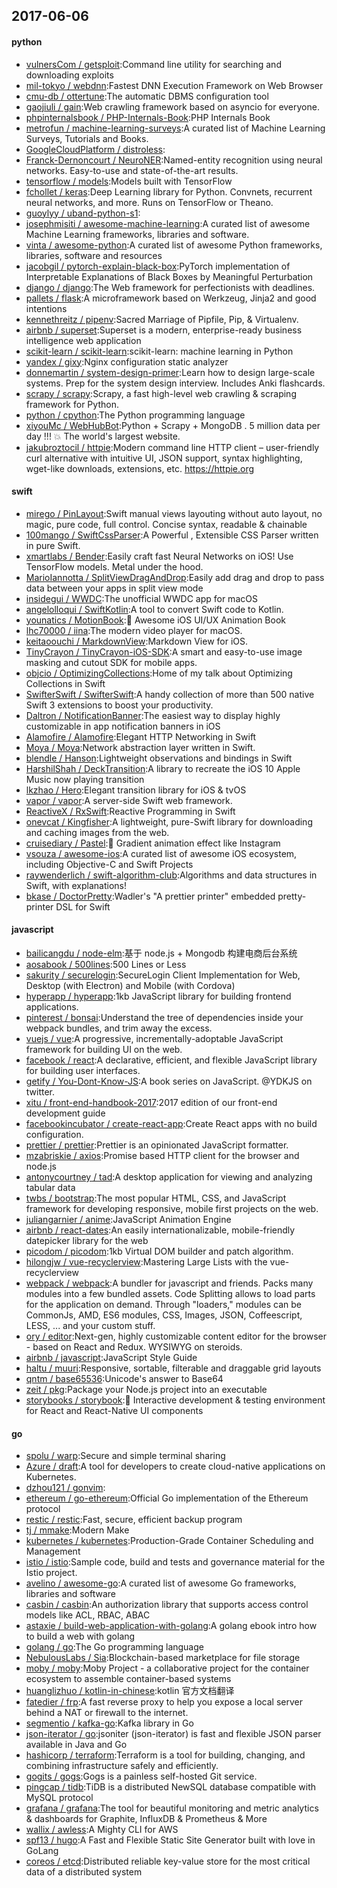 ## 2017-06-06

#### python
* [vulnersCom / getsploit](https://github.com/vulnersCom/getsploit):Command line utility for searching and downloading exploits
* [mil-tokyo / webdnn](https://github.com/mil-tokyo/webdnn):Fastest DNN Execution Framework on Web Browser
* [cmu-db / ottertune](https://github.com/cmu-db/ottertune):The automatic DBMS configuration tool
* [gaojiuli / gain](https://github.com/gaojiuli/gain):Web crawling framework based on asyncio for everyone.
* [phpinternalsbook / PHP-Internals-Book](https://github.com/phpinternalsbook/PHP-Internals-Book):PHP Internals Book
* [metrofun / machine-learning-surveys](https://github.com/metrofun/machine-learning-surveys):A curated list of Machine Learning Surveys, Tutorials and Books.
* [GoogleCloudPlatform / distroless](https://github.com/GoogleCloudPlatform/distroless):
* [Franck-Dernoncourt / NeuroNER](https://github.com/Franck-Dernoncourt/NeuroNER):Named-entity recognition using neural networks. Easy-to-use and state-of-the-art results.
* [tensorflow / models](https://github.com/tensorflow/models):Models built with TensorFlow
* [fchollet / keras](https://github.com/fchollet/keras):Deep Learning library for Python. Convnets, recurrent neural networks, and more. Runs on TensorFlow or Theano.
* [guoylyy / uband-python-s1](https://github.com/guoylyy/uband-python-s1):
* [josephmisiti / awesome-machine-learning](https://github.com/josephmisiti/awesome-machine-learning):A curated list of awesome Machine Learning frameworks, libraries and software.
* [vinta / awesome-python](https://github.com/vinta/awesome-python):A curated list of awesome Python frameworks, libraries, software and resources
* [jacobgil / pytorch-explain-black-box](https://github.com/jacobgil/pytorch-explain-black-box):PyTorch implementation of Interpretable Explanations of Black Boxes by Meaningful Perturbation
* [django / django](https://github.com/django/django):The Web framework for perfectionists with deadlines.
* [pallets / flask](https://github.com/pallets/flask):A microframework based on Werkzeug, Jinja2 and good intentions
* [kennethreitz / pipenv](https://github.com/kennethreitz/pipenv):Sacred Marriage of Pipfile, Pip, & Virtualenv.
* [airbnb / superset](https://github.com/airbnb/superset):Superset is a modern, enterprise-ready business intelligence web application
* [scikit-learn / scikit-learn](https://github.com/scikit-learn/scikit-learn):scikit-learn: machine learning in Python
* [yandex / gixy](https://github.com/yandex/gixy):Nginx configuration static analyzer
* [donnemartin / system-design-primer](https://github.com/donnemartin/system-design-primer):Learn how to design large-scale systems. Prep for the system design interview. Includes Anki flashcards.
* [scrapy / scrapy](https://github.com/scrapy/scrapy):Scrapy, a fast high-level web crawling & scraping framework for Python.
* [python / cpython](https://github.com/python/cpython):The Python programming language
* [xiyouMc / WebHubBot](https://github.com/xiyouMc/WebHubBot):Python + Scrapy + MongoDB . 5 million data per day !!! 💥 The world's largest website.
* [jakubroztocil / httpie](https://github.com/jakubroztocil/httpie):Modern command line HTTP client – user-friendly curl alternative with intuitive UI, JSON support, syntax highlighting, wget-like downloads, extensions, etc. https://httpie.org

#### swift
* [mirego / PinLayout](https://github.com/mirego/PinLayout):Swift manual views layouting without auto layout, no magic, pure code, full control. Concise syntax, readable & chainable
* [100mango / SwiftCssParser](https://github.com/100mango/SwiftCssParser):A Powerful , Extensible CSS Parser written in pure Swift.
* [xmartlabs / Bender](https://github.com/xmartlabs/Bender):Easily craft fast Neural Networks on iOS! Use TensorFlow models. Metal under the hood.
* [MarioIannotta / SplitViewDragAndDrop](https://github.com/MarioIannotta/SplitViewDragAndDrop):Easily add drag and drop to pass data between your apps in split view mode
* [insidegui / WWDC](https://github.com/insidegui/WWDC):The unofficial WWDC app for macOS
* [angelolloqui / SwiftKotlin](https://github.com/angelolloqui/SwiftKotlin):A tool to convert Swift code to Kotlin.
* [younatics / MotionBook](https://github.com/younatics/MotionBook):📖 Awesome iOS UI/UX Animation Book
* [lhc70000 / iina](https://github.com/lhc70000/iina):The modern video player for macOS.
* [keitaoouchi / MarkdownView](https://github.com/keitaoouchi/MarkdownView):Markdown View for iOS.
* [TinyCrayon / TinyCrayon-iOS-SDK](https://github.com/TinyCrayon/TinyCrayon-iOS-SDK):A smart and easy-to-use image masking and cutout SDK for mobile apps.
* [objcio / OptimizingCollections](https://github.com/objcio/OptimizingCollections):Home of my talk about Optimizing Collections in Swift
* [SwifterSwift / SwifterSwift](https://github.com/SwifterSwift/SwifterSwift):A handy collection of more than 500 native Swift 3 extensions to boost your productivity.
* [Daltron / NotificationBanner](https://github.com/Daltron/NotificationBanner):The easiest way to display highly customizable in app notification banners in iOS
* [Alamofire / Alamofire](https://github.com/Alamofire/Alamofire):Elegant HTTP Networking in Swift
* [Moya / Moya](https://github.com/Moya/Moya):Network abstraction layer written in Swift.
* [blendle / Hanson](https://github.com/blendle/Hanson):Lightweight observations and bindings in Swift
* [HarshilShah / DeckTransition](https://github.com/HarshilShah/DeckTransition):A library to recreate the iOS 10 Apple Music now playing transition
* [lkzhao / Hero](https://github.com/lkzhao/Hero):Elegant transition library for iOS & tvOS
* [vapor / vapor](https://github.com/vapor/vapor):A server-side Swift web framework.
* [ReactiveX / RxSwift](https://github.com/ReactiveX/RxSwift):Reactive Programming in Swift
* [onevcat / Kingfisher](https://github.com/onevcat/Kingfisher):A lightweight, pure-Swift library for downloading and caching images from the web.
* [cruisediary / Pastel](https://github.com/cruisediary/Pastel):🎨 Gradient animation effect like Instagram
* [vsouza / awesome-ios](https://github.com/vsouza/awesome-ios):A curated list of awesome iOS ecosystem, including Objective-C and Swift Projects
* [raywenderlich / swift-algorithm-club](https://github.com/raywenderlich/swift-algorithm-club):Algorithms and data structures in Swift, with explanations!
* [bkase / DoctorPretty](https://github.com/bkase/DoctorPretty):Wadler's "A prettier printer" embedded pretty-printer DSL for Swift

#### javascript
* [bailicangdu / node-elm](https://github.com/bailicangdu/node-elm):基于 node.js + Mongodb 构建电商后台系统
* [aosabook / 500lines](https://github.com/aosabook/500lines):500 Lines or Less
* [sakurity / securelogin](https://github.com/sakurity/securelogin):SecureLogin Client Implementation for Web, Desktop (with Electron) and Mobile (with Cordova)
* [hyperapp / hyperapp](https://github.com/hyperapp/hyperapp):1kb JavaScript library for building frontend applications.
* [pinterest / bonsai](https://github.com/pinterest/bonsai):Understand the tree of dependencies inside your webpack bundles, and trim away the excess.
* [vuejs / vue](https://github.com/vuejs/vue):A progressive, incrementally-adoptable JavaScript framework for building UI on the web.
* [facebook / react](https://github.com/facebook/react):A declarative, efficient, and flexible JavaScript library for building user interfaces.
* [getify / You-Dont-Know-JS](https://github.com/getify/You-Dont-Know-JS):A book series on JavaScript. @YDKJS on twitter.
* [xitu / front-end-handbook-2017](https://github.com/xitu/front-end-handbook-2017):2017 edition of our front-end development guide
* [facebookincubator / create-react-app](https://github.com/facebookincubator/create-react-app):Create React apps with no build configuration.
* [prettier / prettier](https://github.com/prettier/prettier):Prettier is an opinionated JavaScript formatter.
* [mzabriskie / axios](https://github.com/mzabriskie/axios):Promise based HTTP client for the browser and node.js
* [antonycourtney / tad](https://github.com/antonycourtney/tad):A desktop application for viewing and analyzing tabular data
* [twbs / bootstrap](https://github.com/twbs/bootstrap):The most popular HTML, CSS, and JavaScript framework for developing responsive, mobile first projects on the web.
* [juliangarnier / anime](https://github.com/juliangarnier/anime):JavaScript Animation Engine
* [airbnb / react-dates](https://github.com/airbnb/react-dates):An easily internationalizable, mobile-friendly datepicker library for the web
* [picodom / picodom](https://github.com/picodom/picodom):1kb Virtual DOM builder and patch algorithm.
* [hilongjw / vue-recyclerview](https://github.com/hilongjw/vue-recyclerview):Mastering Large Lists with the vue-recyclerview
* [webpack / webpack](https://github.com/webpack/webpack):A bundler for javascript and friends. Packs many modules into a few bundled assets. Code Splitting allows to load parts for the application on demand. Through "loaders," modules can be CommonJs, AMD, ES6 modules, CSS, Images, JSON, Coffeescript, LESS, ... and your custom stuff.
* [ory / editor](https://github.com/ory/editor):Next-gen, highly customizable content editor for the browser - based on React and Redux. WYSIWYG on steroids.
* [airbnb / javascript](https://github.com/airbnb/javascript):JavaScript Style Guide
* [haltu / muuri](https://github.com/haltu/muuri):Responsive, sortable, filterable and draggable grid layouts
* [qntm / base65536](https://github.com/qntm/base65536):Unicode's answer to Base64
* [zeit / pkg](https://github.com/zeit/pkg):Package your Node.js project into an executable
* [storybooks / storybook](https://github.com/storybooks/storybook):📓 Interactive development & testing environment for React and React-Native UI components

#### go
* [spolu / warp](https://github.com/spolu/warp):Secure and simple terminal sharing
* [Azure / draft](https://github.com/Azure/draft):A tool for developers to create cloud-native applications on Kubernetes.
* [dzhou121 / gonvim](https://github.com/dzhou121/gonvim):
* [ethereum / go-ethereum](https://github.com/ethereum/go-ethereum):Official Go implementation of the Ethereum protocol
* [restic / restic](https://github.com/restic/restic):Fast, secure, efficient backup program
* [tj / mmake](https://github.com/tj/mmake):Modern Make
* [kubernetes / kubernetes](https://github.com/kubernetes/kubernetes):Production-Grade Container Scheduling and Management
* [istio / istio](https://github.com/istio/istio):Sample code, build and tests and governance material for the Istio project.
* [avelino / awesome-go](https://github.com/avelino/awesome-go):A curated list of awesome Go frameworks, libraries and software
* [casbin / casbin](https://github.com/casbin/casbin):An authorization library that supports access control models like ACL, RBAC, ABAC
* [astaxie / build-web-application-with-golang](https://github.com/astaxie/build-web-application-with-golang):A golang ebook intro how to build a web with golang
* [golang / go](https://github.com/golang/go):The Go programming language
* [NebulousLabs / Sia](https://github.com/NebulousLabs/Sia):Blockchain-based marketplace for file storage
* [moby / moby](https://github.com/moby/moby):Moby Project - a collaborative project for the container ecosystem to assemble container-based systems
* [huanglizhuo / kotlin-in-chinese](https://github.com/huanglizhuo/kotlin-in-chinese):kotlin 官方文档翻译
* [fatedier / frp](https://github.com/fatedier/frp):A fast reverse proxy to help you expose a local server behind a NAT or firewall to the internet.
* [segmentio / kafka-go](https://github.com/segmentio/kafka-go):Kafka library in Go
* [json-iterator / go](https://github.com/json-iterator/go):jsoniter (json-iterator) is fast and flexible JSON parser available in Java and Go
* [hashicorp / terraform](https://github.com/hashicorp/terraform):Terraform is a tool for building, changing, and combining infrastructure safely and efficiently.
* [gogits / gogs](https://github.com/gogits/gogs):Gogs is a painless self-hosted Git service.
* [pingcap / tidb](https://github.com/pingcap/tidb):TiDB is a distributed NewSQL database compatible with MySQL protocol
* [grafana / grafana](https://github.com/grafana/grafana):The tool for beautiful monitoring and metric analytics & dashboards for Graphite, InfluxDB & Prometheus & More
* [wallix / awless](https://github.com/wallix/awless):A Mighty CLI for AWS
* [spf13 / hugo](https://github.com/spf13/hugo):A Fast and Flexible Static Site Generator built with love in GoLang
* [coreos / etcd](https://github.com/coreos/etcd):Distributed reliable key-value store for the most critical data of a distributed system

